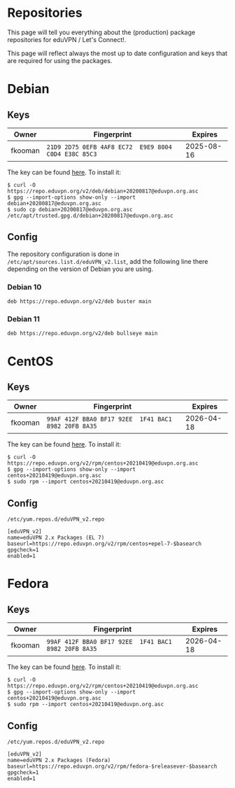 # Repositories

This page will tell you everything about the (production) package repositories
for eduVPN / Let's Connect!.

This page will reflect always the most up to date configuration and keys that
are required for using the packages.

# Debian

## Keys

Owner   | Fingerprint                                          | Expires
------- | ---------------------------------------------------- | ----------
fkooman | `21D9 2D75 0EFB 4AF8 EC72  E9E9 8004 C0D4 E38C 85C3` | 2025-08-16

The key can be found 
[here](resources/debian+20200817@eduvpn.org.asc). To
install it:

```
$ curl -O https://repo.eduvpn.org/v2/deb/debian+20200817@eduvpn.org.asc
$ gpg --import-options show-only --import debian+20200817@eduvpn.org.asc
$ sudo cp debian+20200817@eduvpn.org.asc /etc/apt/trusted.gpg.d/debian+20200817@eduvpn.org.asc
```

## Config

The repository configuration is done in 
`/etc/apt/sources.list.d/eduVPN_v2.list`, add the following line there 
depending on the version of Debian you are using.

### Debian 10

```
deb https://repo.eduvpn.org/v2/deb buster main
```

### Debian 11

```
deb https://repo.eduvpn.org/v2/deb bullseye main
```

# CentOS

## Keys

Owner   | Fingerprint                                          | Expires
------- | ---------------------------------------------------- | ----------
fkooman | `99AF 412F BBA0 BF17 92EE  1F41 BAC1 8982 20FB 8A35` | 2026-04-18

The key can be found 
[here](resources/centos+20210419@eduvpn.org.asc). To
install it:

```
$ curl -O https://repo.eduvpn.org/v2/rpm/centos+20210419@eduvpn.org.asc
$ gpg --import-options show-only --import centos+20210419@eduvpn.org.asc
$ sudo rpm --import centos+20210419@eduvpn.org.asc
```

## Config

`/etc/yum.repos.d/eduVPN_v2.repo`

```
[eduVPN_v2]
name=eduVPN 2.x Packages (EL 7)
baseurl=https://repo.eduvpn.org/v2/rpm/centos+epel-7-$basearch
gpgcheck=1
enabled=1
```

# Fedora

## Keys

Owner   | Fingerprint                                          | Expires
------- | ---------------------------------------------------- | ----------
fkooman | `99AF 412F BBA0 BF17 92EE  1F41 BAC1 8982 20FB 8A35` | 2026-04-18

The key can be found 
[here](resources/centos+20210419@eduvpn.org.asc). To
install it:

```
$ curl -O https://repo.eduvpn.org/v2/rpm/centos+20210419@eduvpn.org.asc
$ gpg --import-options show-only --import centos+20210419@eduvpn.org.asc
$ sudo rpm --import centos+20210419@eduvpn.org.asc
```

## Config

`/etc/yum.repos.d/eduVPN_v2.repo`

```
[eduVPN_v2]
name=eduVPN 2.x Packages (Fedora)
baseurl=https://repo.eduvpn.org/v2/rpm/fedora-$releasever-$basearch
gpgcheck=1
enabled=1
```

